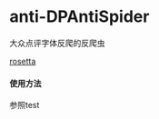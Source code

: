 # anti-DPAntiSpider
大众点评字体反爬的反爬虫

[rosetta](https://zh.wikipedia.org/wiki/%E7%BE%85%E5%A1%9E%E5%A1%94%E7%9F%B3%E7%A2%91)

#### 使用方法
参照test
